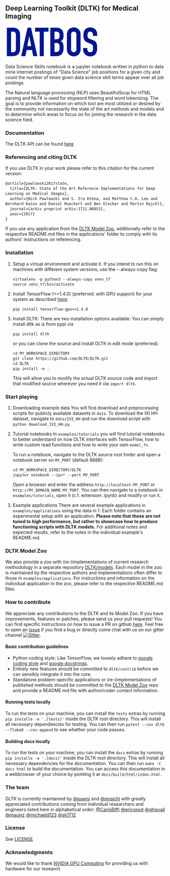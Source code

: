 ## Deep Learning Toolkit (DLTK) for Medical Imaging
<!---[![Gitter](https://badges.gitter.im/DLTK/DLTK.svg)](https://gitter.im/DLTK/DLTK?utm_source=badge&utm_medium=badge&utm_campaign=pr-badge)
[![Coverage Status](https://coveralls.io/repos/github/DLTK/DLTK/badge.svg?branch=master)](https://coveralls.io/github/DLTK/DLTK?branch=dev)
[![Build Status](https://travis-ci.org/DLTK/DLTK.svg?branch=master)](https://travis-ci.org/DLTK/DLTK)--->

![DLTK logo](logo.png)

Data Science Skills notebook is a jupyter notebook written in python to data mine internet postings of "Data Science" job positions for a given city and count the number of times given data science skill terms appear over all job postings.

The Natural language processing (NLP) uses BeautifulSoup for HTML parsing and NLTK is used for stopword filtering and word tokenizing. The goal is to provide information on which tool are most utilized or desired by the community not necessarily the state of the art methods and models and to determine which areas to focus on for joining the research in the data science field.

### Documentation
The DLTK API can be found [here](https://dltk.github.io/)

### Referencing and citing DLTK
If you use DLTK in your work please refer to this citation for the current version:

```
@article{pawlowski2017state,
  title={DLTK: State of the Art Reference Implementations for Deep Learning on Medical Images},
  author={Nick Pawlowski and S. Ira Ktena, and Matthew C.H. Lee and Bernhard Kainz and Daniel Rueckert and Ben Glocker and Martin Rajchl},
  journal={arXiv preprint arXiv:1711.06853},
  year={2017}
}
```

If you use any application from the [DLTK Model Zoo](https://github.com/DLTK/models), additionally refer to the respective README.md files in the applications' folder to comply with its authors' instructions on referencing.

### Installation
1. Setup a virtual environment and activate it. If you intend to run this on 
machines with different system versions, use the --always-copy flag:

   ```shell
   virtualenv -p python3 --always-copy venv_tf
   source venv_tf/bin/activate
   ```
   
2. Install TensorFlow (>=1.4.0) (preferred: with GPU support) for your system
 as described [here](https://www.tensorflow.org/install/):
   
   ```shell
   pip install tensorflow-gpu>=1.4.0
   ```
   
3. Install DLTK:
   There are two installation options available: You can simply install dltk as is from pypi via
   
   ```shell
   pip install dltk
   ```
   or you can clone the source and install DLTK in edit mode (preferred):

   ```shell
   cd MY_WORKSPACE_DIRECTORY
   git clone https://github.com/DLTK/DLTK.git 
   cd DLTK
   pip install -e .
   ```
   This will allow you to modify the actual DLTK source code and import that modified source wherever you need it via ```import dltk```. 


### Start playing
1. Downloading example data
   You will find download and preprocessing scripts for publicly available datasets in ```data```. To download the IXI HH dataset, navigate to ```data/IXI_HH``` and run the download script with ```python download_IXI_HH.py```.


2. Tutorial notebooks
   In ```examples/tutorials``` you will find tutorial notebooks to better understand on how DLTK interfaces with TensorFlow, how to write custom read functions and how to write your own ```model_fn```.   
   
   To run a notebook, navigate to the DLTK source root folder and open a notebook server on ```MY_PORT``` (default 8888):
   
   ```shell
   cd MY_WORKSPACE_DIRECTORY/DLTK
   jupyter notebook --ip=* --port MY_PORT
   ```

   Open a browser and enter the address ```http://localhost:MY_PORT``` or ```http://MY_DOMAIN_NAME:MY_PORT```. You can then navigate to a notebook in ```examples/tutorials```, open it (c.f. extension .ipynb) and modify or run it.

3. Example applications
   There are several example applications in ```examples/applications``` using the data in 1. Each folder contains an experimental setup with an application. **Please note that these are not tuned to high performance, but rather to showcase how to produce functioning scripts with DLTK models.** For additional notes and expected results, refer to the notes in the individual example's README.md.  

### DLTK Model Zoo
We also provide a zoo with (re-)implementations of current research methodology in a separate repository [DLTK/models](https://github.com/DLTK/models). Each model in the zoo is maintained by the respective authors and implementations often differ to those in ```examples/applications```. For instructions and information on the individual application in the zoo, please refer to the respective README.md files.

### How to contribute
We appreciate any contributions to the DLTK and its Model Zoo. If you have improvements, features or patches, please send us your pull requests! You can find specific instructions on how to issue a PR on github [here](https://help.github.com/articles/about-pull-requests/). Feel free to open an [issue](https://github.com/DLTK/DLTK/issues) if you find a bug or directly come chat with us on our gitter channel [![Gitter](https://badges.gitter.im/DLTK/DLTK.svg)](https://gitter.im/DLTK/DLTK?utm_source=badge&utm_medium=badge&utm_campaign=pr-badge).

#### Basic contribution guidelines
- Python coding style: Like TensorFlow, we loosely adhere to [google coding style](https://google.github.io/styleguide/pyguide.html) and [google docstrings](https://google.github.io/styleguide/pyguide.html#Comments).
- Entirely new features should be committed to ```dltk/contrib``` before we can sensibly integrate it into the core.
- Standalone problem-specific applications or (re-)implementations of published methods should be committed to the [DLTK Model Zoo](https://github.com/DLTK/models) repo and provide a README.md file with author/coder contact information. 

#### Running tests locally
To run the tests on your machine, you can install the ``tests`` extras by 
running `pip installe -e '.[tests]'` inside the DLTK root directory. This 
will install all necessary dependencies for testing. You can then run 
`pytest --cov dltk --flake8 --cov-append` to see whether your code passes.
 
#### Building docs locally
To run the tests on your machine, you can install the ``docs`` extras by 
running `pip installe -e '.[docs]'` inside the DLTK root directory. This 
will install all necessary dependencies for the documentation. You can then run 
`make -C docs html` to build the documentation. You can access this 
documentation in a webbrowser of your choice by pointing it at 
`docs/build/html/index.html`.
 
### The team
DLTK is currently maintained by [@pawni](https://github.com/pawni) and [@mrajchl](https://github.com/mrajchl) with greatly appreciated contributions coming from individual researchers and engineers listed here in alphabetical order: 
[@CarloBiffi](https://github.com/CarloBiffi) [@ericspod](https://github.com/ericspod) [@ghisvail](https://github.com/ghisvail) [@mauinz](https://github.com/mauinz) [@michaeld123](https://github.com/michaeld123) [@sk1712](https://github.com/sk1712)

### License
See [LICENSE](https://github.com/DLTK/DLTK/blob/master/LICENSE)

### Acknowledgments
We would like to thank [NVIDIA GPU Computing](http://www.nvidia.com/) for providing us with hardware for our research. 
